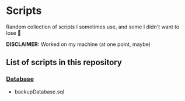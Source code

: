 # Scripts
Random collection of scripts I sometimes use, and some I didn't want to lose 🤷

**DISCLAIMER:** Worked on my machine (at one point, maybe)

## List of scripts in this repository

### [Database](database)
* backupDatabase.sql
